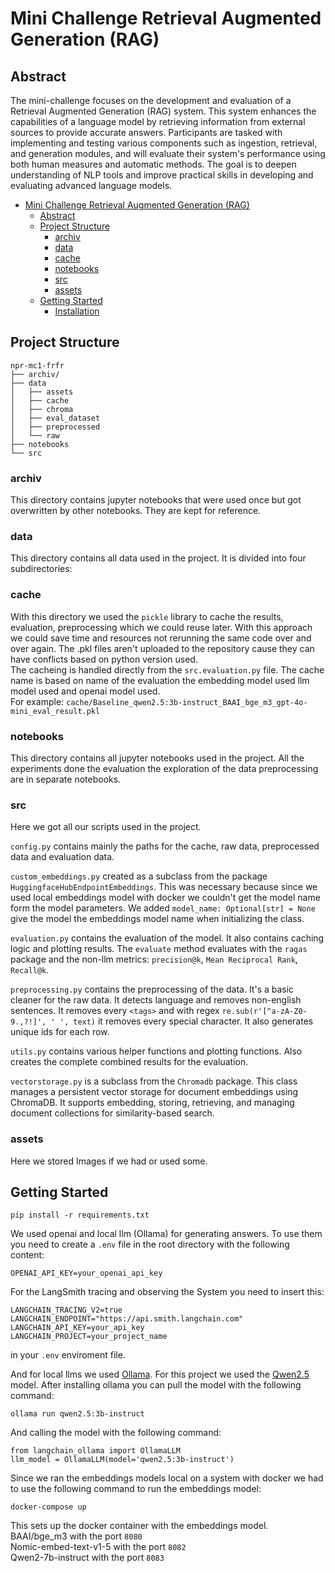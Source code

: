 # Mini Challenge Retrieval Augmented Generation (RAG)

## Abstract
The mini-challenge focuses on the development and evaluation of a Retrieval Augmented Generation (RAG) system. This system enhances the capabilities of a language model by retrieving information from external sources to provide accurate answers. Participants are tasked with implementing and testing various components such as ingestion, retrieval, and generation modules, and will evaluate their system's performance using both human measures and automatic methods. The goal is to deepen understanding of NLP tools and improve practical skills in developing and evaluating advanced language models.

<!-- TOC -->
* [Mini Challenge Retrieval Augmented Generation (RAG)](#mini-challenge-retrieval-augmented-generation-rag)
  * [Abstract](#abstract)
  * [Project Structure](#project-structure)
    * [archiv](#archiv)
    * [data](#data)
    * [cache](#cache)
    * [notebooks](#notebooks)
    * [src](#src)
    * [assets](#assets)
  * [Getting Started](#getting-started)
    * [Installation](#installation)
<!-- TOC -->

## Project Structure

```
npr-mc1-frfr
├── archiv/
├── data
│   ├── assets
│   ├── cache
│   ├── chroma
│   ├── eval_dataset
│   ├── preprocessed
│   └── raw
├── notebooks
└── src
```

### archiv
This directory contains jupyter notebooks that were used once but got overwritten by other notebooks. They are kept for reference.

### data
This directory contains all data used in the project. It is divided into four subdirectories:

### cache
With this directory we used the `pickle` library to cache the results, evaluation, preprocessing which we could reuse later. With this approach we could save time and resources not rerunning the same code over and over again. The .pkl files aren't uploaded to the repository cause they can have conflicts based on python version used.  
The cacheing is handled directly from the `src.evaluation.py` file. The cache name is based on name of the evaluation the embedding model used llm model used and openai model used.  
For example: `cache/Baseline_qwen2.5:3b-instruct_BAAI_bge_m3_gpt-4o-mini_eval_result.pkl`

### notebooks
This directory contains all jupyter notebooks used in the project. All the experiments done the evaluation the exploration of the data preprocessing are in separate notebooks.

### src
Here we got all our scripts used in the project.  

`config.py` contains mainly the paths for the cache, raw data, preprocessed data and evaluation data.  

`custom_embeddings.py` created as a subclass from the package `HuggingfaceHubEndpointEmbeddings`. This was necessary because since we used local embeddings model with docker we couldn't get the model name form the model parameters. We added `model_name: Optional[str] = None` give the model the embeddings model name when initializing the class.  

`evaluation.py` contains the evaluation of the model. It also contains caching logic and plotting results. The `evaluate` method evaluates with the `ragas` package and the non-llm metrics: `precision@k`, `Mean Reciprocal Rank`, `Recall@k`.  

`preprocessing.py` contains the preprocessing of the data. It's a basic cleaner for the raw data. It detects language and removes non-english sentences. It removes every `<tags>` and with regex `re.sub(r'[^a-zA-Z0-9.,?!]', ' ', text)` it removes every special character. It also generates unique ids for each row.  

`utils.py` contains various helper functions and plotting functions. Also creates the complete combined results for the evaluation.  

`vectorstorage.py` is a subclass from the `Chromadb` package. This class manages a persistent vector storage for document embeddings using ChromaDB. It supports embedding, storing, retrieving, and managing document collections for similarity-based search.  

### assets
Here we stored Images if we had or used some.

## Getting Started
```
pip install -r requirements.txt
```
We used openai and local llm (Ollama) for generating answers. To use them you need to create a `.env` file in the root directory with the following content:
```
OPENAI_API_KEY=your_openai_api_key
```
For the LangSmith tracing and observing the System you need to insert this:

```
LANGCHAIN_TRACING_V2=true
LANGCHAIN_ENDPOINT="https://api.smith.langchain.com"
LANGCHAIN_API_KEY=your_api_key
LANGCHAIN_PROJECT=your_project_name
```
in your `.env` enviroment file.

And for local llms we used [Ollama](https://ollama.com). For this project we used the [Qwen2.5](https://ollama.com/library/qwen2.5) model. After installing ollama you can pull the model with the following command:
```
ollama run qwen2.5:3b-instruct
```
And calling the model with the following command:
```
from langchain_ollama import OllamaLLM
llm_model = OllamaLLM(model='qwen2.5:3b-instruct')
```
Since we ran the embeddings models local on a system with docker we had to use the following command to run the embeddings model:
```
docker-compose up
```
This sets up the docker container with the embeddings model.  
BAAI/bge_m3 with the port `8080`  
Nomic-embed-text-v1-5 with the port `8082`  
Qwen2-7b-instruct with the port `8083`

<!-- end of README.md -->



